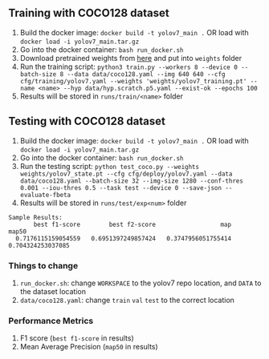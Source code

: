 ## Training with COCO128 dataset

1. Build the docker image: `docker build -t yolov7_main .` OR load with `docker load -i yolov7_main.tar.gz`
1. Go into the docker container: `bash run_docker.sh`
1. Download pretrained weights from [here](https://github.com/WongKinYiu/yolov7?tab=readme-ov-file#transfer-learning) and put into `weights` folder
1. Run the training script: `python3 train.py --workers 8 --device 0 --batch-size 8 --data data/coco128.yaml --img 640 640 --cfg cfg/training/yolov7.yaml --weights 'weights/yolov7_training.pt' --name <name> --hyp data/hyp.scratch.p5.yaml --exist-ok --epochs 100`
1. Results will be stored in `runs/train/<name>` folder

## Testing with COCO128 dataset

1. Build the docker image: `docker build -t yolov7_main .` OR load with `docker load -i yolov7_main.tar.gz`
1. Go into the docker container: `bash run_docker.sh`
1. Run the testing script: `python test_coco.py --weights weights/yolov7_state.pt --cfg cfg/deploy/yolov7.yaml --data data/coco128.yaml --batch-size 32 --img-size 1280 --conf-thres 0.001 --iou-thres 0.5 --task test --device 0 --save-json --evaluate-fbeta`
1. Results will be stored in `runs/test/exp<num>` folder
```
Sample Results:
       best f1-score        best f2-score                  map                map50
  0.7176115159054559   0.6951397249857424   0.3747956051755414    0.704324253037085
```

### Things to change

1. `run_docker.sh`: change `WORKSPACE` to the yolov7 repo location, and `DATA` to the dataset location
1. `data/coco128.yaml`: change `train` `val` `test` to the correct location

### Performance Metrics

1. F1 score (`best f1-score` in results)
1. Mean Average Precision (`map50` in results)
